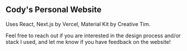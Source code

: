 ## Cody's Personal Website

Uses React, Next.js by Vercel, Material Kit by Creative Tim.

Feel free to reach out if you are interested in the design process and/or stack I used, and let me know if you have feedback on the website!
